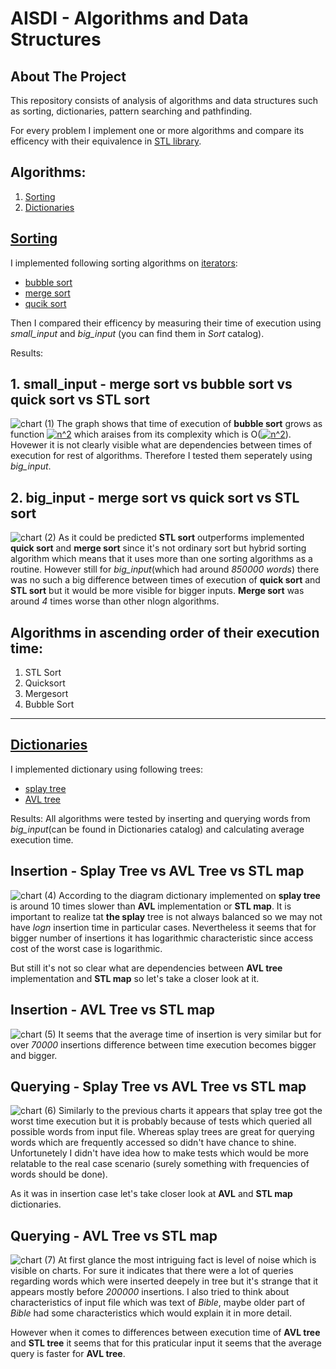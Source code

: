 # AISDI - Algorithms and Data Structures
## About The Project
This repository consists of analysis of algorithms and data structures such as sorting, dictionaries, pattern searching and pathfinding.

For every problem I implement one or more algorithms and compare its efficency with their equivalence in [STL library](https://pl.wikipedia.org/wiki/Standard_Template_Library).

## Algorithms:
1. [Sorting](#sorting)
2. [Dictionaries](#dictionaries)

<!-- Sorting -->
## [Sorting](https://en.wikipedia.org/wiki/Sorting_algorithm)
I implemented following sorting algorithms on [iterators](https://en.wikipedia.org/wiki/Iterator):
* [bubble sort](https://en.wikipedia.org/wiki/Bubble_sort)
* [merge sort](https://en.wikipedia.org/wiki/Merge_sort)
* [qucik sort](https://en.wikipedia.org/wiki/Quicksort)

Then I compared their efficency by measuring their time of execution using *small_input* and *big_input* (you can find them in *Sort* catalog).

Results:

## 1. small_input - merge sort vs bubble sort vs quick sort vs STL sort

![chart (1)](https://user-images.githubusercontent.com/43823276/69915290-aadf0000-144d-11ea-9167-bcad30b861f9.png)
The graph shows that time of execution of **bubble sort** grows as function     <a href="https://www.codecogs.com/eqnedit.php?latex=n^2" target="_blank"><img src="https://latex.codecogs.com/gif.latex?n^2" title="n^2" /></a>
 which araises from its complexity which is O(<a href="https://www.codecogs.com/eqnedit.php?latex=n^2" target="_blank"><img src="https://latex.codecogs.com/gif.latex?n^2" title="n^2" /></a>). Hovewer it is not clearly visible what are dependencies between times of execution for rest of algorithms. Therefore I tested them seperately using *big_input*.
 
 ## 2. big_input - merge sort vs quick sort vs STL sort
![chart (2)](https://user-images.githubusercontent.com/43823276/69915855-07ddb480-1454-11ea-96a1-f6e083a9d6d0.png)
As it could be predicted **STL sort** outperforms implemented **quick sort** and **merge sort** since it's not ordinary sort but hybrid sorting algorithm which means that it uses more than one sorting algorithms as a routine. However still for *big_input*(which had around *850000 words*) there was no such a big difference between times of execution of **quick sort** and **STL sort** but it would be more visible for bigger inputs. **Merge sort** was around *4* times worse than other nlogn algorithms.

## Algorithms in ascending order of their execution time:

1. STL Sort
2. Quicksort
3. Mergesort
4. Bubble Sort

---
<!-- Dictionaries -->
## [Dictionaries](https://en.wikipedia.org/wiki/Associative_array)

I implemented dictionary using following trees:

* [splay tree](https://en.wikipedia.org/wiki/Splay_tree)
* [AVL tree](https://en.wikipedia.org/wiki/AVL_tree)

Results:
All algorithms were tested by inserting and querying words from *big_input*(can be found in Dictionaries catalog) and calculating average execution time.

## Insertion - Splay Tree vs AVL Tree vs STL map
![chart (4)](https://user-images.githubusercontent.com/43823276/69920233-9159aa80-1485-11ea-942a-d11a25139929.png)
According to the diagram dictionary implemented on **splay tree** is around 10 times slower than **AVL** implementation or **STL map**. It is important to realize tat **the splay** tree is not always balanced so we may not have *logn* insertion time in particular cases. Nevertheless it seems that for bigger number of insertions it has logarithmic characteristic since access cost of the worst case is logarithmic. 

But still it's not so clear what are dependencies between **AVL tree** implementation and **STL map** so let's take a closer look at it.

## Insertion - AVL Tree vs STL map
![chart (5)](https://user-images.githubusercontent.com/43823276/69920447-5dcc4f80-1488-11ea-8e3c-d849d7c40cb3.png)
It seems that the average time of insertion is very similar but for over *70000* insertions difference between time execution becomes bigger and bigger. 

## Querying - Splay Tree vs AVL Tree vs STL map
![chart (6)](https://user-images.githubusercontent.com/43823276/69920563-e992ab80-1489-11ea-9155-891f1e258cb2.png)
Similarly to the previous charts it appears that splay tree got the worst time execution but it is probably because of tests which queried all possible words from input file. Whereas splay trees are great for querying words which are frequently accessed so didn't have chance to shine. Unfortunetely I didn't have idea how to make tests which would be more relatable to the real case scenario (surely something with frequencies of words should be done).

As it was in insertion case let's take closer look at **AVL** and **STL map** dictionaries.

## Querying - AVL Tree vs STL map
![chart (7)](https://user-images.githubusercontent.com/43823276/69920698-4c387700-148b-11ea-9073-371577b71d1a.png)
At first glance the most intriguing fact is level of noise which is visible on charts. For sure it indicates that there were a lot of queries regarding words which were inserted deepely in tree but it's strange that it appears mostly before *200000* insertions. I also tried to think about characteristics of input file which was text of *Bible*, maybe older part of *Bible* had some characteristics which would explain it in more detail.

However when it comes to differences between execution time of **AVL tree** and **STL tree** it seems that for this praticular input it seems that the average query is faster for **AVL tree**.

